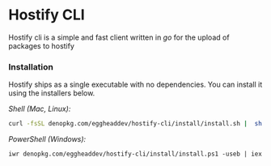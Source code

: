# Hostify CLI


 Hostify cli is a simple and fast client written in _go_ for the upload of packages to hostify


### Installation

Hostify ships as a single executable with no dependencies. You can install it using the installers below.




*Shell (Mac, Linux):*
``` sh
curl -fsSL denopkg.com/eggheaddev/hostify-cli/install/install.sh |  sh
```

*PowerShell (Windows):*
```
iwr denopkg.com/eggheaddev/hostify-cli/install/install.ps1 -useb | iex
```

